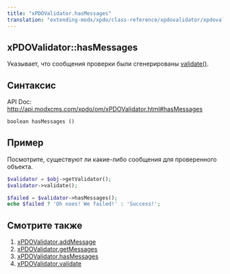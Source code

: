 ```yaml
---
title: "xPDOValidator.hasMessages"
translation: "extending-modx/xpdo/class-reference/xpdovalidator/xpdovalidator.hasmessages"
---
```


## xPDOValidator::hasMessages

Указывает, что сообщения проверки были сгенерированы [validate()](extending-modx/xpdo/class-reference/xpdovalidator/xpdovalidator.validate "xPDOValidator.validate").

## Синтаксис

API Doc: <http://api.modxcms.com/xpdo/om/xPDOValidator.html#hasMessages>

```php
boolean hasMessages ()
```

## Пример

Посмотрите, существуют ли какие-либо сообщения для проверенного объекта.

```php
$validator = $obj->getValidator();
$validator->validate();

$failed = $validator->hasMessages();
echo $failed ? 'Oh noes! We failed!' : 'Success!';
```

## Смотрите также

1. [xPDOValidator.addMessage](extending-modx/xpdo/class-reference/xpdovalidator/xpdovalidator.addmessage)
2. [xPDOValidator.getMessages](extending-modx/xpdo/class-reference/xpdovalidator/xpdovalidator.getmessages)
3. [xPDOValidator.hasMessages](extending-modx/xpdo/class-reference/xpdovalidator/xpdovalidator.hasmessages)
4. [xPDOValidator.validate](extending-modx/xpdo/class-reference/xpdovalidator/xpdovalidator.validate)
